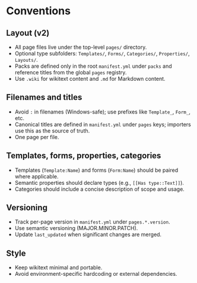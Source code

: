 ﻿# Conventions

## Layout (v2)

- All page files live under the top-level `pages/` directory.
- Optional type subfolders: `Templates/`, `Forms/`, `Categories/`, `Properties/`, `Layouts/`.
- Packs are defined only in the root `manifest.yml` under `packs` and reference titles from the global `pages` registry.
- Use `.wiki` for wikitext content and `.md` for Markdown content.

## Filenames and titles

- Avoid `:` in filenames (Windows-safe); use prefixes like `Template_`, `Form_`, etc.
- Canonical titles are defined in `manifest.yml` under `pages` keys; importers use this as the source of truth.
- One page per file.

## Templates, forms, properties, categories

- Templates (`Template:Name`) and forms (`Form:Name`) should be paired where applicable.
- Semantic properties should declare types (e.g., `[[Has type::Text]]`).
- Categories should include a concise description of scope and usage.

## Versioning

- Track per-page version in `manifest.yml` under `pages.*.version`.
- Use semantic versioning (MAJOR.MINOR.PATCH).
- Update `last_updated` when significant changes are merged.

## Style

- Keep wikitext minimal and portable.
- Avoid environment-specific hardcoding or external dependencies.
